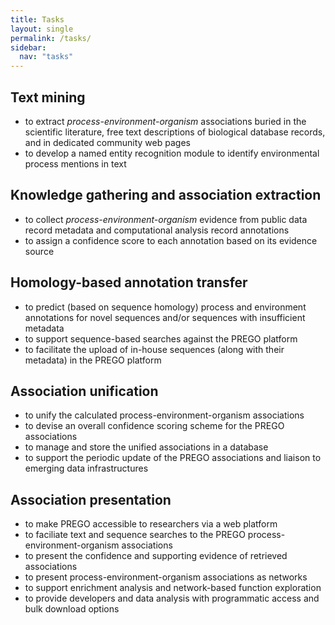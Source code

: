```yaml
---
title: Tasks
layout: single
permalink: /tasks/
sidebar:
  nav: "tasks"
---
```

## Text mining
* to extract *process-environment-organism* associations buried in the scientific literature, free text descriptions of biological database records, and in dedicated community web pages
* to develop a named entity recognition module to identify environmental process mentions in text

## Knowledge gathering and association extraction
* to collect *process-environment-organism* evidence from public data record metadata and computational analysis record annotations
* to assign a confidence score to each annotation based on its evidence source

## Homology-based annotation transfer
* to predict (based on sequence homology) process and environment annotations for novel sequences and/or sequences with insufficient metadata
* to support sequence-based searches against the PREGO platform
* to facilitate the upload of in-house sequences (along with their metadata) in the PREGO platform

## Association unification
* to unify the calculated process-environment-organism associations
* to devise an overall confidence scoring scheme for the PREGO associations
* to manage and store the unified associations in a database
* to support the periodic update of the PREGO associations and liaison to emerging data infrastructures

## Association presentation
* to make PREGO accessible to researchers via a web platform
* to faciliate text and sequence searches to the PREGO process-environment-organism associations
* to present the confidence and supporting evidence of retrieved associations
* to present process-environment-organism associations as networks
* to support enrichment analysis and network-based function exploration
* to provide developers and data analysis with programmatic access and bulk download options

